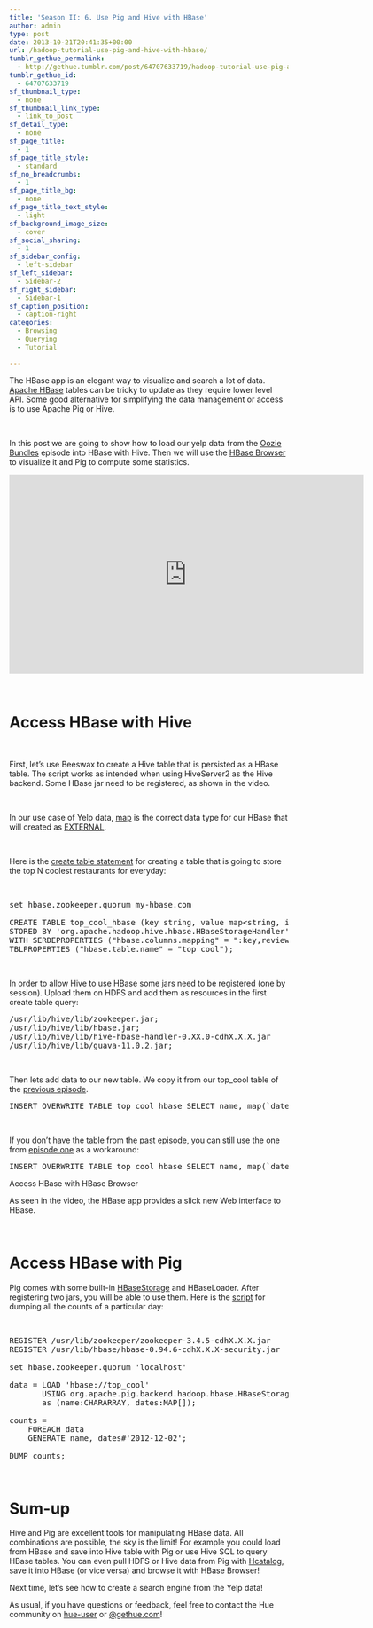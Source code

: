 ```yaml
---
title: 'Season II: 6. Use Pig and Hive with HBase'
author: admin
type: post
date: 2013-10-21T20:41:35+00:00
url: /hadoop-tutorial-use-pig-and-hive-with-hbase/
tumblr_gethue_permalink:
  - http://gethue.tumblr.com/post/64707633719/hadoop-tutorial-use-pig-and-hive-with-hbase
tumblr_gethue_id:
  - 64707633719
sf_thumbnail_type:
  - none
sf_thumbnail_link_type:
  - link_to_post
sf_detail_type:
  - none
sf_page_title:
  - 1
sf_page_title_style:
  - standard
sf_no_breadcrumbs:
  - 1
sf_page_title_bg:
  - none
sf_page_title_text_style:
  - light
sf_background_image_size:
  - cover
sf_social_sharing:
  - 1
sf_sidebar_config:
  - left-sidebar
sf_left_sidebar:
  - Sidebar-2
sf_right_sidebar:
  - Sidebar-1
sf_caption_position:
  - caption-right
categories:
  - Browsing
  - Querying
  - Tutorial

---
```

<p id="docs-internal-guid-6762db62-dcbc-201d-e1c6-4f70083f264f">
  <span>The HBase app is an elegant way to visualize and search a lot of data. </span><a href="http://hbase.apache.org/"><span>Apache HBase</span></a><span> tables can be tricky to update as they require lower level API. Some good alternative for simplifying the data management or access is to use Apache Pig or Hive.</span>
</p>

&nbsp;

<span>In this post we are going to show how to load our yelp data from the </span>[<span>Oozie Bundles</span>][1] <span>episode into HBase with Hive. Then we will use the </span>[<span>HBase Browser</span>][2] <span>to visualize it and Pig to compute some statistics.</span>

<iframe src="https://player.vimeo.com/video/76700456?dnt=1&app_id=122963" width="640" height="360" frameborder="0" title="Hadoop Tutorial: Use Pig and Hive with HBase" allow="autoplay; fullscreen" allowfullscreen></iframe>

&nbsp;

# <span>Access HBase with Hive</span>

&nbsp;

<span>First, let’s use Beeswax to create a Hive table that is persisted as a HBase table. The script works as intended when using HiveServer2 as the Hive backend. Some HBase jar need to be registered, as shown in the video.</span>

&nbsp;

<span>In our use case of Yelp data, </span>[<span>map</span>][3] <span>is the correct data type for our HBase that will created as </span>[<span>EXTERNAL</span>][3]<span>.</span>

&nbsp;

<span>Here is the </span>[<span>create table statement</span>][4] <span>for creating a table that is going to store the top N coolest restaurants for everyday:</span>

&nbsp;

<pre class="code">set hbase.zookeeper.quorum my-hbase.com

CREATE TABLE top_cool_hbase (key string, value map&lt;string, int&gt;)
STORED BY 'org.apache.hadoop.hive.hbase.HBaseStorageHandler'
WITH SERDEPROPERTIES ("hbase.columns.mapping" = ":key,review:")
TBLPROPERTIES ("hbase.table.name" = "top_cool");</pre>

&nbsp;

<span>In order to allow Hive to use HBase some jars need to be registered (one by session). Upload them on HDFS and add them as resources in the first create table query:</span>

<pre class="code">/usr/lib/hive/lib/zookeeper.jar;
/usr/lib/hive/lib/hbase.jar;
/usr/lib/hive/lib/hive-hbase-handler-0.XX.0-cdhX.X.X.jar
/usr/lib/hive/lib/guava-11.0.2.jar;</pre>

&nbsp;

<span>Then lets add data to our new table. We copy it from our top_cool table of the </span>[<span>previous episode</span>][1]<span>.</span>

<pre class="code">INSERT OVERWRITE TABLE top_cool_hbase SELECT name, map(`date`, cast(coolness as int)) FROM top_cool</pre>

&nbsp;

<span>If you don’t have the table from the past episode, you can still use the one from </span>[<span>episode one</span>][5] <span>as a workaround:</span>

<pre class="code">INSERT OVERWRITE TABLE top_cool_hbase SELECT name, map(`date`, cast(r.stars as int)) FROM review r JOIN business b ON r.business_id = b.business_id;</pre>

<span>Access HBase with HBase Browser</span>

<span>As seen in the video, the HBase app provides a slick new Web interface to HBase.</span>

&nbsp;

# <span>Access HBase with Pig</span>

<span>Pig comes with some built-in </span>[<span>HBaseStorage</span>][6] <span>and HBaseLoader. After registering two jars, you will be able to use them. Here is the </span>[<span>script</span>][7] <span>for dumping all the counts of a particular day:</span>

&nbsp;

<pre class="code">REGISTER /usr/lib/zookeeper/zookeeper-3.4.5-cdhX.X.X.jar
REGISTER /usr/lib/hbase/hbase-0.94.6-cdhX.X.X-security.jar

set hbase.zookeeper.quorum 'localhost'

data = LOAD 'hbase://top_cool'
       USING org.apache.pig.backend.hadoop.hbase.HBaseStorage('review:*', '-loadKey true')
       as (name:CHARARRAY, dates:MAP[]);

counts =
    FOREACH data
    GENERATE name, dates#'2012-12-02';

DUMP counts;</pre>

&nbsp;

# <span>Sum-up</span>

<span>Hive and Pig are excellent tools for manipulating HBase data. All combinations are possible, the sky is the limit! For example you could load from HBase and save into Hive table with Pig or use Hive SQL to query HBase tables. You can even pull HDFS or Hive data from Pig with </span>[<span>Hcatalog</span>][8]<span>, save it into HBase (or vice versa) and browse it with HBase Browser!</span>

<span>Next time, let’s see how to create a search engine from the Yelp data!</span>

<span>As usual, if you have questions or feedback, feel free to contact the Hue community on </span>[<span>hue-user</span>][9] <span>or </span>[<span>@gethue.com</span>][10]<span>!</span>

 [1]: http://gethue.tumblr.com/post/63988110361/hadoop-tutorial-bundle-oozie-coordinators-with-hue
 [2]: http://gethue.tumblr.com/post/59071544309/the-web-ui-for-hbase-hbase-browser
 [3]: https://cwiki.apache.org/confluence/display/Hive/HBaseIntegration
 [4]: https://github.com/romainr/hadoop-tutorials-examples/blob/master/hbase-hive-pig/create_hbase_table.sql
 [5]: http://gethue.tumblr.com/post/60376973455/hadoop-tutorials-ii-1-prepare-the-data-for-analysis
 [6]: http://pig.apache.org/docs/r0.11.1/func.html#HBaseStorage
 [7]: https://github.com/romainr/hadoop-tutorials-examples/blob/master/hbase-hive-pig/load_hbase.pig
 [8]: http://gethue.tumblr.com/post/56804308712/hadoop-tutorial-how-to-access-hive-in-pig-with
 [9]: http://groups.google.com/a/cloudera.org/group/hue-user
 [10]: http://twitter.com/gethue
